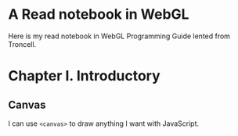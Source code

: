 # A Read notebook in WebGL
 
Here is my read notebook in WebGL Programming Guide lented from Troncell.

# Chapter I. Introductory

## Canvas

I can use `<canvas>` to draw anything I want with JavaScript.